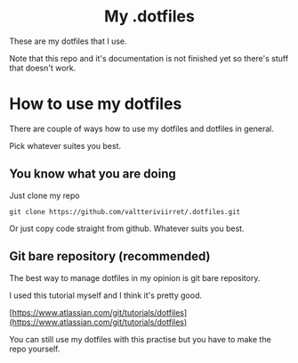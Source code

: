 <h1 align="center">My .dotfiles</h1>

These are my dotfiles that I use. 

Note that this repo and it's documentation is not finished yet so there's stuff that doesn't work.

# How to use my dotfiles

There are couple of ways how to use my dotfiles and dotfiles in general.

Pick whatever suites you best.

## You know what you are doing

Just clone my repo

```git
git clone https://github.com/valtteriviirret/.dotfiles.git
```

Or just copy code straight from github. Whatever suits you best.

## Git bare repository (recommended)

The best way to manage dotfiles in my opinion is git bare repository.

I used this tutorial myself and I think it's pretty good.

[https://www.atlassian.com/git/tutorials/dotfiles](https://www.atlassian.com/git/tutorials/dotfiles)

You can still use my dotfiles with this practise but you have to make the repo yourself.

